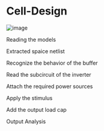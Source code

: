 # Cell-Design 

![image](https://github.com/sangamanathpuncham/Cell-Design/assets/132802184/b357ae34-cbe7-4181-a7b6-dc8bf063fe1f)

Reading the models

Extracted spaice netlist

Recognize the behavior of the buffer

Read the subcircuit of the inverter

Attach the required power sources

Apply the stimulus

Add the output load cap

Output Analysis



